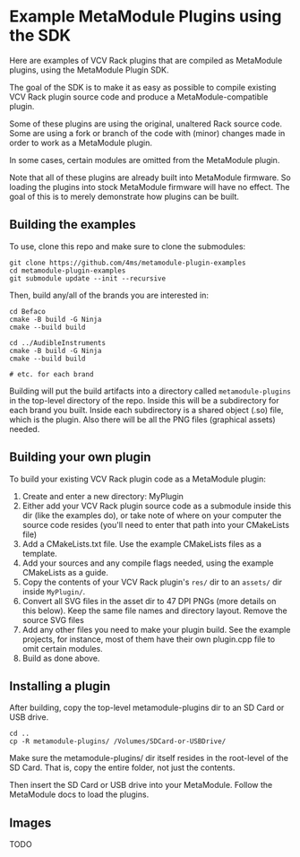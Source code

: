 # Example MetaModule Plugins using the SDK

Here are examples of VCV Rack plugins that are compiled as MetaModule plugins, using the MetaModule Plugin SDK.

The goal of the SDK is to make it as easy as possible to compile existing VCV Rack plugin source code 
and produce a MetaModule-compatible plugin.

Some of these plugins are using the original, unaltered Rack source code. Some are using a fork or branch of the code with
(minor) changes made in order to work as a MetaModule plugin.

In some cases, certain modules are omitted from the MetaModule plugin.

Note that all of these plugins are already built into MetaModule firmware. So loading the plugins into stock MetaModule
firmware will have no effect. The goal of this is to merely demonstrate how plugins can be built.

## Building the examples

To use, clone this repo and make sure to clone the submodules:

```
git clone https://github.com/4ms/metamodule-plugin-examples
cd metamodule-plugin-examples
git submodule update --init --recursive
```

Then, build any/all of the brands you are interested in:

```
cd Befaco
cmake -B build -G Ninja
cmake --build build

cd ../AudibleInstruments
cmake -B build -G Ninja
cmake --build build

# etc. for each brand
```

Building will put the build artifacts into a directory called `metamodule-plugins` in the top-level directory of the repo.
Inside this will be a subdirectory for each brand you built. Inside each subdirectory is a shared object (.so) file, which
is the plugin. Also there will be all the PNG files (graphical assets) needed.

## Building your own plugin


To build your existing VCV Rack plugin code as a MetaModule plugin:

1. Create and enter a new directory: MyPlugin
2. Either add your VCV Rack plugin source code as a submodule inside this dir (like the examples do), or
   take note of where on your computer the source code resides (you'll need to enter that path into your CMakeLists file)
3. Add a CMakeLists.txt file. Use the example CMakeLists files as a template. 
4. Add your sources and any compile flags needed, using the example CMakeLists as a guide.
5. Copy the contents of your VCV Rack plugin's `res/` dir to an `assets/` dir inside `MyPlugin/`.
6. Convert all SVG files in the asset dir to 47 DPI PNGs (more details on this below). Keep the same file names and directory layout. Remove the source SVG files
7. Add any other files you need to make your plugin build. See the example projects, for instance, most of them have their own plugin.cpp file to omit certain modules.
8. Build as done above.


## Installing a plugin

After building, copy the top-level metamodule-plugins dir to an SD Card or USB drive.

```
cd ..
cp -R metamodule-plugins/ /Volumes/SDCard-or-USBDrive/

```
Make sure the metamodule-plugins/ dir itself resides in the root-level of the SD Card. That is, copy the entire folder, not just the contents.

Then insert the SD Card or USB drive into your MetaModule. Follow the MetaModule docs to load the plugins.


## Images

TODO
